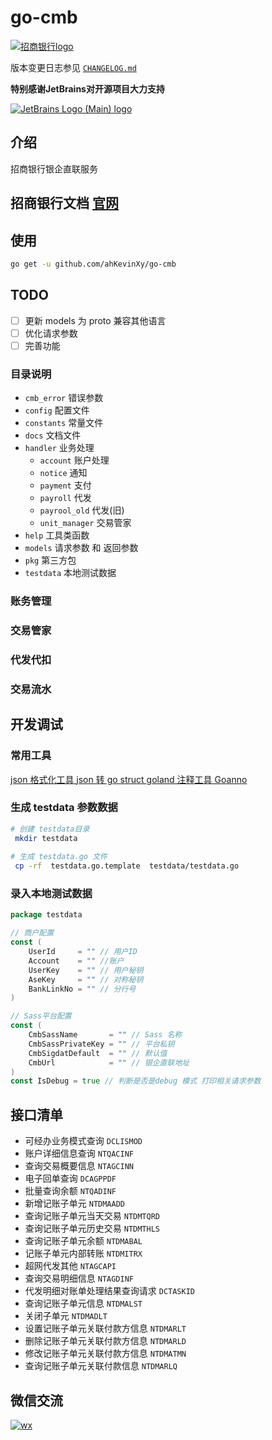 # go-cmb


[![招商银行logo](./docs/static/img/cmb_logo.jpeg)](./docs/static/img/cmb_logo.jpeg)

版本变更日志参见 [`CHANGELOG.md`](CHANGELOG.md)

**特别感谢JetBrains对开源项目大力支持**

[![JetBrains Logo (Main) logo](https://resources.jetbrains.com/storage/products/company/brand/logos/jb_beam.svg "logo")](https://jb.gg/OpenSourceSupport)

## 介绍

招商银行银企直联服务

## 招商银行文档 [官网](https://openbiz.cmbchina.com/developer/UI/business/Index.aspx)


## 使用

```bash
go get -u github.com/ahKevinXy/go-cmb

```

## TODO

- [ ] 更新 models 为 proto 兼容其他语言
- [ ] 优化请求参数
- [ ] 完善功能

### 目录说明

* `cmb_error` 错误参数
* `config`  配置文件
* `constants` 常量文件
* `docs` 文档文件
* `handler` 业务处理
  * `account` 账户处理
  * `notice` 通知
  * `payment` 支付
  * `payroll` 代发
  * `payrool_old` 代发(旧)
  * `unit_manager` 交易管家
* `help` 工具类函数
* `models` 请求参数 和 返回参数
* `pkg` 第三方包
* `testdata` 本地测试数据


### 账务管理

### 交易管家


### 代发代扣


### 交易流水


## 开发调试
###  常用工具
[json 格式化工具 ](https://tool.lu/json/)
[json 转 go  struct ](https://mholt.github.io/json-to-go/)
[goland 注释工具 Goanno](https://plugins.jetbrains.com/plugin/14988-goanno)

### 生成 testdata 参数数据
```bash
# 创建 testdata目录
 mkdir testdata
 
# 生成 testdata.go 文件
 cp -rf  testdata.go.template  testdata/testdata.go
```

### 录入本地测试数据

```go
package testdata

// 商户配置
const (
	UserId     = "" // 用户ID
	Account    = "" //账户
	UserKey    = "" // 用户秘钥
	AseKey     = "" // 对称秘钥
	BankLinkNo = "" // 分行号
)

// Sass平台配置
const (
	CmbSassName       = "" // Sass 名称
	CmbSassPrivateKey = "" // 平台私钥
	CmbSigdatDefault  = "" // 默认值
	CmbUrl            = "" // 银企直联地址
)
const IsDebug = true // 判断是否是debug 模式 打印相关请求参数

```

## 接口清单

* 可经办业务模式查询  `DCLISMOD`
* 账户详细信息查询  `NTQACINF`
* 查询交易概要信息  `NTAGCINN`
* 电子回单查询 `DCAGPPDF`
* 批量查询余额 `NTQADINF`
* 新增记账子单元 `NTDMAADD`
* 查询记账子单元当天交易 `NTDMTQRD`
* 查询记账子单元历史交易 `NTDMTHLS`
* 查询记账子单元余额 `NTDMABAL`
* 记账子单元内部转账 `NTDMITRX`
* 超网代发其他 `NTAGCAPI`
* 查询交易明细信息 `NTAGDINF`
* 代发明细对账单处理结果查询请求 `DCTASKID`
* 查询记账子单元信息 `NTDMALST`
* 关闭子单元 `NTDMADLT`
* 设置记账子单元关联付款方信息 `NTDMARLT`
* 删除记账子单元关联付款方信息 `NTDMARLD`
* 修改记账子单元关联付款方信息 `NTDMATMN`
* 查询记账子单元关联付款信息 `NTDMARLQ`

## 微信交流


[![wx](https://img.opencodes.top/blog/cmb/wx.png "go cmd 招商银行银企直连")](https://img.opencodes.top/blog/cmb/wx.png)
